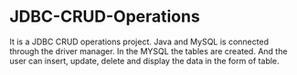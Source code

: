 # JDBC-CRUD-Operations
It is a JDBC CRUD operations project. Java and MySQL is connected through the driver manager. In the MYSQL the tables are created. And the user can insert, update, delete and display the data in the form of  table. 
